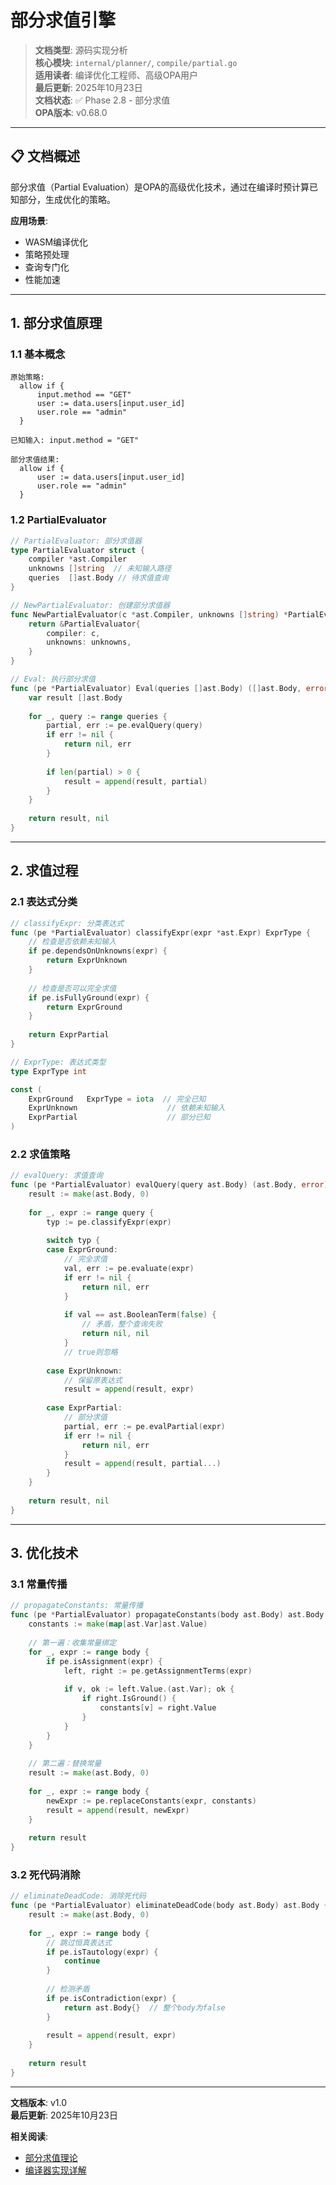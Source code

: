 # 部分求值引擎

> **文档类型**: 源码实现分析  
> **核心模块**: `internal/planner/`, `compile/partial.go`  
> **适用读者**: 编译优化工程师、高级OPA用户  
> **最后更新**: 2025年10月23日  
> **文档状态**: ✅ Phase 2.8 - 部分求值  
> **OPA版本**: v0.68.0

---

## 📋 文档概述

部分求值（Partial Evaluation）是OPA的高级优化技术，通过在编译时预计算已知部分，生成优化的策略。

**应用场景**:

- WASM编译优化
- 策略预处理
- 查询专门化
- 性能加速

---

## 1. 部分求值原理

### 1.1 基本概念

```text
原始策略:
  allow if {
      input.method == "GET"
      user := data.users[input.user_id]
      user.role == "admin"
  }

已知输入: input.method = "GET"

部分求值结果:
  allow if {
      user := data.users[input.user_id]
      user.role == "admin"
  }
```

### 1.2 PartialEvaluator

```go
// PartialEvaluator: 部分求值器
type PartialEvaluator struct {
    compiler *ast.Compiler
    unknowns []string  // 未知输入路径
    queries  []ast.Body // 待求值查询
}

// NewPartialEvaluator: 创建部分求值器
func NewPartialEvaluator(c *ast.Compiler, unknowns []string) *PartialEvaluator {
    return &PartialEvaluator{
        compiler: c,
        unknowns: unknowns,
    }
}

// Eval: 执行部分求值
func (pe *PartialEvaluator) Eval(queries []ast.Body) ([]ast.Body, error) {
    var result []ast.Body
    
    for _, query := range queries {
        partial, err := pe.evalQuery(query)
        if err != nil {
            return nil, err
        }
        
        if len(partial) > 0 {
            result = append(result, partial)
        }
    }
    
    return result, nil
}
```

---

## 2. 求值过程

### 2.1 表达式分类

```go
// classifyExpr: 分类表达式
func (pe *PartialEvaluator) classifyExpr(expr *ast.Expr) ExprType {
    // 检查是否依赖未知输入
    if pe.dependsOnUnknowns(expr) {
        return ExprUnknown
    }
    
    // 检查是否可以完全求值
    if pe.isFullyGround(expr) {
        return ExprGround
    }
    
    return ExprPartial
}

// ExprType: 表达式类型
type ExprType int

const (
    ExprGround   ExprType = iota  // 完全已知
    ExprUnknown                    // 依赖未知输入
    ExprPartial                    // 部分已知
)
```

### 2.2 求值策略

```go
// evalQuery: 求值查询
func (pe *PartialEvaluator) evalQuery(query ast.Body) (ast.Body, error) {
    result := make(ast.Body, 0)
    
    for _, expr := range query {
        typ := pe.classifyExpr(expr)
        
        switch typ {
        case ExprGround:
            // 完全求值
            val, err := pe.evaluate(expr)
            if err != nil {
                return nil, err
            }
            
            if val == ast.BooleanTerm(false) {
                // 矛盾，整个查询失败
                return nil, nil
            }
            // true则忽略
            
        case ExprUnknown:
            // 保留原表达式
            result = append(result, expr)
            
        case ExprPartial:
            // 部分求值
            partial, err := pe.evalPartial(expr)
            if err != nil {
                return nil, err
            }
            result = append(result, partial...)
        }
    }
    
    return result, nil
}
```

---

## 3. 优化技术

### 3.1 常量传播

```go
// propagateConstants: 常量传播
func (pe *PartialEvaluator) propagateConstants(body ast.Body) ast.Body {
    constants := make(map[ast.Var]ast.Value)
    
    // 第一遍：收集常量绑定
    for _, expr := range body {
        if pe.isAssignment(expr) {
            left, right := pe.getAssignmentTerms(expr)
            
            if v, ok := left.Value.(ast.Var); ok {
                if right.IsGround() {
                    constants[v] = right.Value
                }
            }
        }
    }
    
    // 第二遍：替换常量
    result := make(ast.Body, 0)
    
    for _, expr := range body {
        newExpr := pe.replaceConstants(expr, constants)
        result = append(result, newExpr)
    }
    
    return result
}
```

### 3.2 死代码消除

```go
// eliminateDeadCode: 消除死代码
func (pe *PartialEvaluator) eliminateDeadCode(body ast.Body) ast.Body {
    result := make(ast.Body, 0)
    
    for _, expr := range body {
        // 跳过恒真表达式
        if pe.isTautology(expr) {
            continue
        }
        
        // 检测矛盾
        if pe.isContradiction(expr) {
            return ast.Body{}  // 整个body为false
        }
        
        result = append(result, expr)
    }
    
    return result
}
```

---

**文档版本**: v1.0  
**最后更新**: 2025年10月23日

**相关阅读**:

- [部分求值理论](../06-形式化证明/06.6-部分求值理论.md)
- [编译器实现详解](10.4-编译器实现详解.md)
